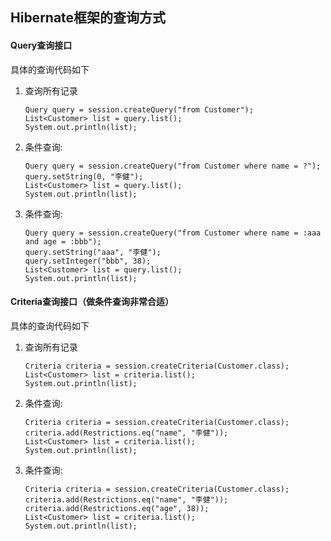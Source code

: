 ## Hibernate框架的查询方式

#### **Query查询接口**

具体的查询代码如下

1. 查询所有记录

   ```
   Query query = session.createQuery("from Customer");
   List<Customer> list = query.list();
   System.out.println(list);
   ```

2. 条件查询:

   ```
   Query query = session.createQuery("from Customer where name = ?");
   query.setString(0, "李健");
   List<Customer> list = query.list();
   System.out.println(list);
   ```

3. 条件查询:

   ```
   Query query = session.createQuery("from Customer where name = :aaa and age = :bbb");
   query.setString("aaa", "李健");
   query.setInteger("bbb", 38);
   List<Customer> list = query.list();
   System.out.println(list);
   ```

#### **Criteria查询接口（做条件查询非常合适）**

具体的查询代码如下

1. 查询所有记录

   ```
   Criteria criteria = session.createCriteria(Customer.class);
   List<Customer> list = criteria.list();
   System.out.println(list);
   ```

2. 条件查询:

   ```
   Criteria criteria = session.createCriteria(Customer.class);
   criteria.add(Restrictions.eq("name", "李健"));
   List<Customer> list = criteria.list();
   System.out.println(list);
   ```

3. 条件查询:

   ```
   Criteria criteria = session.createCriteria(Customer.class);
   criteria.add(Restrictions.eq("name", "李健"));
   criteria.add(Restrictions.eq("age", 38));
   List<Customer> list = criteria.list();
   System.out.println(list);
   ```